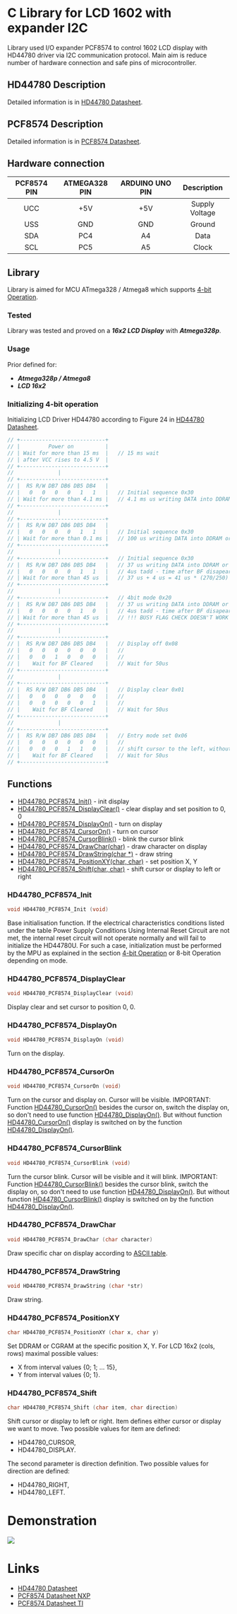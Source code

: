 # C Library for LCD 1602 with expander I2C

Library used I/O expander PCF8574 to control 1602 LCD display with HD44780 driver via I2C communication protocol. 
Main aim is reduce number of hardware connection and safe pins of microcontroller.

## HD44780 Description
Detailed information is in [HD44780 Datasheet](https://www.sparkfun.com/datasheets/LCD/HD44780.pdf).

## PCF8574 Description
Detailed information is in [PCF8574 Datasheet](https://www.nxp.com/docs/en/data-sheet/PCF8574_PCF8574A.pdf).

## Hardware connection
| PCF8574 PIN | ATMEGA328 PIN | ARDUINO UNO PIN | Description |
| :---: | :---: | :---: |  :---: |
| UCC | +5V | +5V | Supply Voltage |
| USS | GND | GND | Ground |
| SDA | PC4 | A4 | Data |
| SCL | PC5 | A5 | Clock |

## Library
Library is aimed for MCU ATmega328 / Atmega8 which supports [4-bit Operation](#initializing-4-bit-operation).

### Tested
Library was tested and proved on a **_16x2 LCD Display_** with **_Atmega328p_**.

### Usage
Prior defined for:
- **_Atmega328p / Atmega8_**
- **_LCD 16x2_**

### Initializing 4-bit operation

Initializing LCD Driver HD44780 according to Figure 24 in [HD44780 Datasheet](https://www.sparkfun.com/datasheets/LCD/HD44780.pdf).
 ```c
// +---------------------------+
// |         Power on          |
// | Wait for more than 15 ms  |   // 15 ms wait
// | after VCC rises to 4.5 V  |
// +---------------------------+
//              |
// +---------------------------+ 
// |  RS R/W DB7 DB6 DB5 DB4   |
// |   0   0   0   0   1   1   |   // Initial sequence 0x30
// | Wait for more than 4.1 ms |   // 4.1 ms us writing DATA into DDRAM or CGRAM
// +---------------------------+
//              |
// +---------------------------+
// |  RS R/W DB7 DB6 DB5 DB4   |
// |   0   0   0   0   1   1   |   // Initial sequence 0x30
// | Wait for more than 0.1 ms |   // 100 us writing DATA into DDRAM or CGRAM
// +---------------------------+
//              |
// +---------------------------+   // Initial sequence 0x30
// |  RS R/W DB7 DB6 DB5 DB4   |   // 37 us writing DATA into DDRAM or CGRAM
// |   0   0   0   0   1   1   |   // 4us tadd - time after BF disapeared
// | Wait for more than 45 us  |   // 37 us + 4 us = 41 us * (270/250) = 45us
// +---------------------------+
//              |
// +---------------------------+   // 4bit mode 0x20
// |  RS R/W DB7 DB6 DB5 DB4   |   // 37 us writing DATA into DDRAM or CGRAM
// |   0   0   0   0   1   0   |   // 4us tadd - time after BF disapeared
// | Wait for more than 45 us  |   // !!! BUSY FLAG CHECK DOESN'T WORK CORRECTLY !!!
// +---------------------------+
//              |
// +---------------------------+
// |  RS R/W DB7 DB6 DB5 DB4   |   // Display off 0x08
// |   0   0   0   0   0   0   |   // 
// |   0   0   1   0   0   0   |   // 
// |    Wait for BF Cleared    |   // Wait for 50us
// +---------------------------+
//              |
// +---------------------------+
// |  RS R/W DB7 DB6 DB5 DB4   |   // Display clear 0x01
// |   0   0   0   0   0   0   |   //
// |   0   0   0   0   0   1   |   //
// |    Wait for BF Cleared    |   // Wait for 50us
// +---------------------------+
//              |
// +---------------------------+
// |  RS R/W DB7 DB6 DB5 DB4   |   // Entry mode set 0x06
// |   0   0   0   0   0   0   |   // 
// |   0   0   0   1   1   0   |   // shift cursor to the left, without text shifting
// |    Wait for BF Cleared    |   // Wait for 50us
// +---------------------------+
```
## Functions

- [HD44780_PCF8574_Init()](#hd44780_pcf8574_init) - init display
- [HD44780_PCF8574_DisplayClear()](#hd44780_pcf8574_displayclear) - clear display and set position to 0, 0
- [HD44780_PCF8574_DisplayOn()](#hd44780_pcf8574_displayon) - turn on display
- [HD44780_PCF8574_CursorOn()](#hd44780_pcf8574_cursoron) - turn on cursor
- [HD44780_PCF8574_CursorBlink()](#hd44780_pcf8574_cursorblink) - blink the cursor blink
- [HD44780_PCF8574_DrawChar(char)](#hd44780_pcf8574_drawchar) - draw character on display
- [HD44780_PCF8574_DrawString(char *)](#hd44780_pcf8574_drawstring) - draw string
- [HD44780_PCF8574_PositionXY(char, char)](#hd44780_pcf8574_positionxy) - set position X, Y
- [HD44780_PCF8574_Shift(char, char)](#hd44780_pcf8574_shift) - shift cursor or display to left or right

### HD44780_PCF8574_Init
```c
void HD44780_PCF8574_Init (void)
```
Base initialisation function. If the electrical characteristics conditions listed under the table Power Supply Conditions Using
Internal Reset Circuit are not met, the internal reset circuit will not operate normally and will fail to initialize the HD44780U. For such a case, initialization must be performed by the MPU as explained in the section [4-bit Operation](#initializing-4-bit-operation) or 8-bit Operation depending on mode.

### HD44780_PCF8574_DisplayClear
```c
void HD44780_PCF8574_DisplayClear (void)
```
Display clear and set cursor to position 0, 0.

### HD44780_PCF8574_DisplayOn
```c
void HD44780_PCF8574_DisplayOn (void)
```
Turn on the display. 

### HD44780_PCF8574_CursorOn
```c
void HD44780_PCF8574_CursorOn (void)
```
Turn on the cursor and display on. Cursor will be visible. IMPORTANT: Function [HD44780_CursorOn()](https://github.com/Matiasus/HD44780#hd44780_cursoron) besides the cursor on, switch the display on, so don't need to use function [HD44780_DisplayOn()](https://github.com/Matiasus/HD44780#hd44780_displayon). But without function [HD44780_CursorOn()](https://github.com/Matiasus/HD44780#hd44780_cursoron) display is switched on by the function [HD44780_DisplayOn()](https://github.com/Matiasus/HD44780#hd44780_displayon).

### HD44780_PCF8574_CursorBlink
```c
void HD44780_PCF8574_CursorBlink (void)
```
Turn the cursor blink. Cursor will be visible and it will blink. IMPORTANT: Function [HD44780_CursorBlink()](https://github.com/Matiasus/HD44780#hd44780_cursorblink) besides the cursor blink, switch the display on, so don't need to use function [HD44780_DisplayOn()](https://github.com/Matiasus/HD44780#hd44780_displayon). But without function [HD44780_CursorBlink()](https://github.com/Matiasus/HD44780#hd44780_cursorblink) display is switched on by the function [HD44780_DisplayOn()](https://github.com/Matiasus/HD44780#hd44780_displayon).

### HD44780_PCF8574_DrawChar
```c
void HD44780_PCF8574_DrawChar (char character)
```
Draw specific char on display according to [ASCII table](http://www.asciitable.com/).

### HD44780_PCF8574_DrawString
```c
void HD44780_PCF8574_DrawString (char *str)
```
Draw string.

### HD44780_PCF8574_PositionXY
```c
char HD44780_PCF8574_PositionXY (char x, char y)
```
Set DDRAM or CGRAM at the specific position X, Y. For LCD 16x2 (cols, rows) maximal possible values:
- X from interval values {0; 1; ... 15},
- Y from interval values {0; 1}.

### HD44780_PCF8574_Shift
```c
char HD44780_PCF8574_Shift (char item, char direction)
```
Shift cursor or display to left or right.
Item defines either cursor or display we want to move. Two possible values for item are defined:
- HD44780_CURSOR, 
- HD44780_DISPLAY.

The second parameter is direction definition. Two possible values for direction are defined:
- HD44780_RIGHT,
- HD44780_LEFT.

# Demonstration
<img src="img/img.jpg" />

# Links
- [HD44780 Datasheet](https://www.sparkfun.com/datasheets/LCD/HD44780.pdf)
- [PCF8574 Datasheet NXP](https://www.nxp.com/docs/en/data-sheet/PCF8574_PCF8574A.pdf)
- [PCF8574 Datasheet TI](https://www.ti.com/lit/ds/symlink/pcf8574.pdf?ts=1606802675229)

